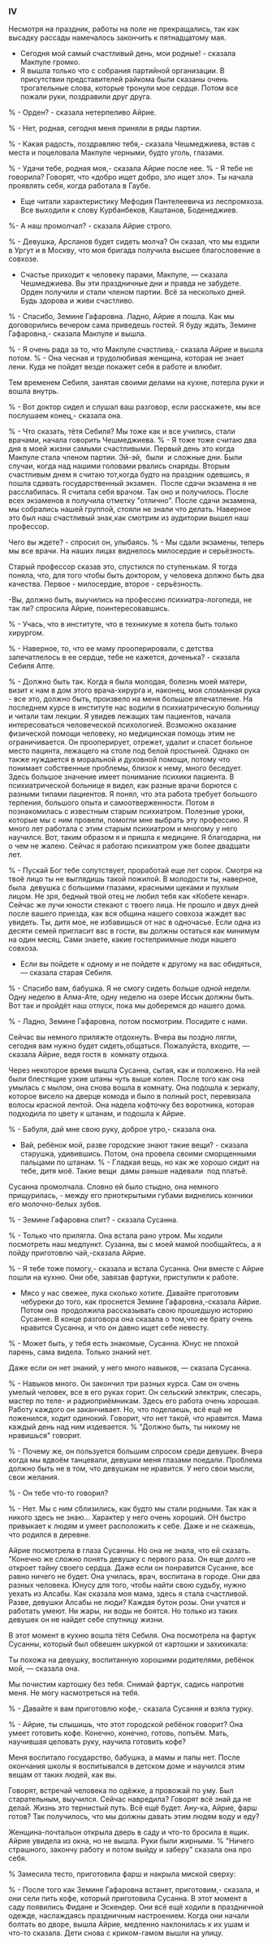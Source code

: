 ### IV

Несмотря на праздник, работы на поле не прекращались, так как высадку рассады намечалось закончить к пятнадцатому мая.

- Сегодня мой самый счастливый день, мои родные! - сказала Макпуле громко.
- Я вышла только что с собрания партийной организации.
В присутствии представителей райкома были сказаны очень трогательные слова, которые тронули мое сердце.
Потом все пожали руки, поздравили друг друга.

% - Орден? - сказала нетерпеливо Айрие.

% - Нет, родная, сегодня меня приняли в ряды партии.

% - Какая радость, поздравляю тебя,- сказала Чешмеджиева, встав с места и поцеловала Макпуле черными, будто уголь, глазами.

% - Удачи тебе, родная моя,- сказала Айрие после нее.
% - Я тебе не говорила?
Говорят, что «добро ищет добро, зло ищет зло».
Ты начала проявлять себя, когда работала в Гаубе.

- Еще читали характеристику Мефодия Пантелеевича из леспромхоза.
Все выходили к слову Курбанбеков, Каштанов, Боденеджиев.

%- А наш промолчал? - сказала Айрие строго.

% - Девушка, Арсланов будет сидеть молча?
Он сказал, что мы ездили в Ургут и в Москву, что моя бригада получила высшее благословение в совхозе.

- Счастье приходит к человеку парами, Макпуле, — сказала Чешмеджиева.
Вы эти праздничные дни и правда не забудете.
Орден получили и стали членом партии.
Всё за несколько дней.
Будь здорова и живи счастливо.

% - Спасибо, Земине Гафаровна.
Ладно, Айрие я пошла.
Как мы договорились вечером сама приведешь гостей.
Я буду ждать, Земине Гафаровна,- сказала Макпуле и вышла.

% - Я очень рада за то, что Макпуле счастлива,- сказала Айрие и вышла потом.
% - Она чесная и трудолюбивая женщина, которая не знает лени.
Куда не пойдет везде покажет себя в работе и влюбит.

Тем временем Себиля, занятая своими делами на кухне, потерла руки и вошла внутрь.

% - Вот доктор сидел и слушал ваш разговор, если расскажете, мы все послушаем конец,- сказала она.

% - Что сказать, тётя Себиля?
Мы тоже как и все учились, стали врачами, начала говорить Чешмеджиева.
% - Я тоже тоже считаю два дня в моей жизни самыми счастливыми.
Первый день это когда Макпуле стала членом партии.
Эй-эй,  были  и сложные дни.
Были случаи, когда над нашими головами рвались снаряды.
Вторым счастливым днем я считаю тот,когда будто на праздник одевшись, я пошла сдавать государственный экзамен. 
После сдачи экзамена я не расслабилась.
Я считала себя врачом.
Так оно и получилось.
После всех экзаменов я получила отметку "отлично".
После сдачи экзамена, мы собрались нашей группой, стояли не знали что делать.
Наверное это был наш счастливый знак,как смотрим из аудитории вышел наш профессор.

Чего вы ждете? - спросил он, улыбаясь.
% - Мы сдали экзамены, теперь мы все врачи.
На наших лицах виднелось милосердие и серьёзность.

Старый профессор сказав это, спустился по ступенькам.
Я тогда поняла, что, для того чтобы быть доктором, у человека должно быть два качества.
Первое - милосердие, второе - серьёзность.

-Вы, должно быть, выучились на профессию психиатра-логопеда, не так ли? спросила Айрие, поинтересовавшись.

% - Учась, что в институте, что в техникуме я хотела быть только хирургом.

% - Наверное, то, что ее маму прооперировали, с детства запечатлелось в ее сердце, тебе не кажется, доченька? - сказала Себиля Апте.

% - Должно быть так.
Когда я была молодая, болезнь моей матери, визит к нам в дом этого врача-хирурга и, наконец, моя сломанная рука - все это, должно быть, произвело на меня большое впечатление.
На последнем курсе в институте нас водили в психиатрическую больницу и читали там лекции.
Я увидев лежащих там пациентов, начала интересоваться человеческой психологией.
Возможно оказание физической помощи человеку, но медицинская помощь этим не ограничивается.
Он прооперирует, отрежет, удалит и спасет больное место пацинта, лежащего на столе под белой простыней.
Однако он также нуждается в моральной и духовной помощи, потому что понимает собственные проблемы, близок к нему, много беседует.
Здесь большое значение имеет понимание психики пациента.
В психиатрической больнице я видел, как разные врачи борются с разными типами пациентов.
Я понял, что эта работа требует большого терпения, большого опыта и самоотверженности.
Потом я познакомилась с известным старым психиатром.
Полезные уроки, которые мы с ним провели, помогли мне выбрать эту профессию.
Я много лет работала с этим старым психиатром и многому у него научился.
Вот, таким образом я и пришла к медицине.
Я благодарна, ни о чем не жалею.
Сейчас я работаю психиатром уже более двадцати лет.

% - Пускай Бог тебе сопутствует, проработай еще лет сорок.
Смотря на твоё лицо ты не выглядишь такой пожилой.
В молодости ты, наверное, была  девушка с большими глазами, красными щеками и пухлым лицом.
Не зря, бедный твой отец не любил тебя как «Кобете кенар».
Сейчас же лучи юности стекают с твоего лица.
Не прошло и двух дней после вашего приезда, как вся община нашего совхоза жаждет вас увидеть.
Ты, дитя мое, не избавишься от нас в одночасье.
Если одна из десяти семей пригласит вас в гости, вы должны остаться как минимум на один месяц.
Сами знаете, какие гостеприимные люди нашего совхоза.
- Если вы пойдете к одному и не пойдете к другому на вас обидяться, — сказала старая Себиля.

% - Спасибо вам, бабушка.
Я не смогу сидеть больше одной недели.
Одну неделю в Алма-Ате, одну неделю на озере Иссык должны быть.
Вот так и пройдёт наш отпуск, пока мы доберемся до нашего дома.

% - Ладно, Земине Гафаровна, потом посмотрим.
Посидите с нами.

Сейчас вы немного приляжте отдохнуть.
Вчера вы поздно лягли, сегодня вам нужно будет сидеть,общаться.
Пожалуйста, входите, — сказала Айрие, ведя гостя в  комнату отдыха.

Через некоторое время вышла Сусанна, сытая, как и положено.
На ней были блестящие узкие штаны чуть выше колен.
После того как она умылась с мылом, она снова вошла в комнату.
Она подошла к зеркалу, которое висело на дверце комода и было в полный рост, перевязала волосы красной лентой.
Она надела кофточку без воротника, которая подходила по цвету к штанам, и подошла к Айрие.

% - Бабуля, дай мне свою руку, доброе утро,- сказала она.

- Вай, ребёнок мой, разве городские знают такие вещи? - сказала старушка, удивившись.
Потом, она провела своими сморщенными пальцами по штанам.
% - Гладкая вещь, но как же хорошо сидит на тебе, дитя моё.
Такие вещи  дамы раньше надевали  под платьё.

Сусанна промолчала.
Словно ей было стыдно, она немного прищурилась, - между его приоткрытыми губами виднелись кончики его молочно-белых зубов.

% - Земине Гафаровна спит? - сказала Сусанна.

% - Только что прилягла.
Она встала рано утром.
Мы ходили посмотреть наш медпункт.
Сузанна, вы с моей мамой пообщайтесь, а я пойду приготовлю чай,-сказала Айрие.

% - Я тебе тоже помогу,- сказала и встала Сусанна.
Они вместе с Айрие пошли на кухню.
Они обе, завязав фартуки, приступили к работе.

- Мясо у нас свежее, лука сколько хотите.
Давайте приготовим чебуреки до того, как проснется Земине Гафаровна,-сказала Айрие.
Потом она  продолжила рассказывать свою прошедшую историю Сусанне.
В конце разговора она сказала о том,что ее брату очень нравится Сусанна, и что он давно ищет себе невесту.

% - Может быть, у тебя есть знакомые, Сусанна.
Юнус не плохой парень, сама видела.
Только знаний нет.

Даже если он нет знаний, у него много навыков, — сказала Сусанна.

% - Навыков много.
Он закончил три разных курса.
Сам он очень умелый человек, все в его руках горит.
Он сельский электрик, слесарь, мастер по теле- и радиоприёмникам.
Здесь его работа очень хорошая.
Работу каждого он заканчивает.
Но, что поделаешь, всё ещё не поженился, ходит одинокий.
Говорит, что нет такой, что нравится.
Мама каждый день над ним издевается.
% "Должно быть, ты никому не нравишься" говорит.

% - Почему же, он пользуется большим спросом среди девушек.
Вчера когда мы вдвоём танцевали, девушки меня глазами поедали.
Проблема должно быть не в том, что девушкам не нравится.
У него свои мысли, свои желания.

% - Он тебе что-то говорил?

% - Нет.
Мы с ним сблизились, как будто мы стали родными.
Так как я никого здесь не знаю...
Характер у него очень хороший.
ОН быстро привыкает к людям и умеет расположить к себе.
Даже и не скажешь, что родился в деревне.

Айрие посмотрела в глаза Сусанны.
Но она не знала, что ей сказать.
"Конечно же сложно понять девушку с первого раза.
Он еще долго не откроет тайну своего сердца.
Даже если он понравится Сусанне, все равно ничего не будет.
Она училась, врач, воспитана в городе.
Они два разных человека.
Юнусу для того, чтобы найти свою судьбу, нужно уехать из Алсабы.
Как сказала моя мама, здесь я стала счастливой.
Разве, девушки Алсабы не люди?
Каждая бутон розы.
Они учатся и работать умеют.
Ни жары, ни воды не боятся.
Но только из таких девушек он не найдет себе спутницу жизни.

В этот момент в кухню вошла тётя Себиля.
Она посмотрела на фартук Сусанны, который был обвешен шкуркой от картошки и захихикала:

Ты похожа на девушку, воспитанную хорошими родителями, ребёнок мой, — сказала она.

Мы почистим картошку без тебя.
Снимай фартук, садись напротив меня.
Не могу насмотреться на тебя.

% - Давайте я вам приготовлю кофе,- сказала Сусання и взяла турку.

% - Айрие, ты слышишь, что этот городской ребёнок говорит?
Она умеет готовить кофе.
Конечно, конечно, готовь, попъём.
Мать, научившая целовать руку, научила готовить кофе?

Меня воспитало государство, бабушка, а мамы и папы нет.
После окончания школы я воспитывался в детском доме и научился этим вещам от таких людей, как вы.

Говорят, встречай человека по одёжке, а провожай по уму.
Был старательным, выучился.
Сейчас навредила?
Говорят всё знай да не делай.
Жизнь это тернистый путь.
Всё ещё будет.
Ану-ка, Айрие, фарш готов?
Так получилось, что мы должны давать этим людям воду и еду?

Женщина-почтальон открыла дверь в саду и что-то бросила в ящик.
Айрие увидела из окна, но не вышла.
Руки были жирными.
% "Ничего страшного, закончу работу и потом выйду и заберу" сказала она про себя.

% Замесила тесто, приготовила фарш и накрыла миской сверху:

% - После того как Земине Гафаровна встанет, приготовим,- сказала, и они сели пить кофе, который приготовила Сусанна.
В этот момент в саду появились Фидане и Эскендер.
Они всё ещё ходили в праздничной одежде, наслаждаясь праздничным настроением.
Когда они начали болтать во дворе, вышла Айрие, медленно наклонилась к их ушам и что-то сказала.
Дети снова с криком-гамом вышли на улицу.